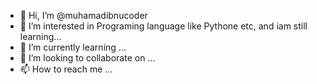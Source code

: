 - 👋 Hi, I’m @muhamadibnucoder
- 👀 I’m interested in Programing language like Pythone etc, and iam still learning...
- 🌱 I’m currently learning ...
- 💞️ I’m looking to collaborate on ...
- 📫 How to reach me ...

<!---
muhamadibnucoder/muhamadibnucoder is a ✨ special ✨ repository because its `README.md` (this file) appears on your GitHub profile.
You can click the Preview link to take a look at your changes.
--->
